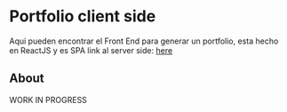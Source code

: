 # Portfolio client side

Aqui pueden encontrar el Front End para generar un portfolio, esta hecho en ReactJS y es SPA
link al server side: [here](https://github.com/eoGimenez/portfolio-server)

## About

WORK IN PROGRESS
